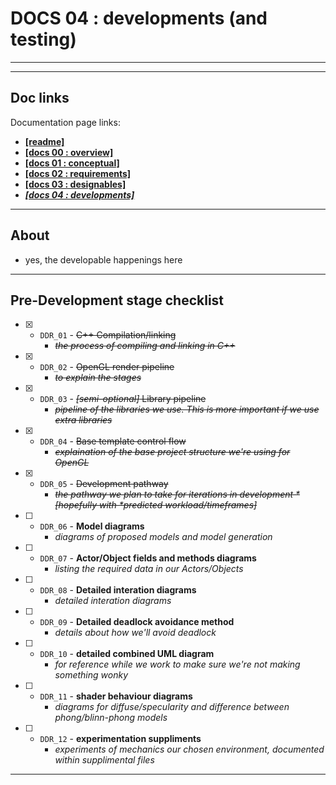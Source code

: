 # DOCS 04 : developments (and testing)

---
---

## Doc links

Documentation page links:
* [**[readme]**](./readme.md#doc-links)
* [**[docs 00 : overview]**](./docs_00_overview.md#doc-links)
* [**[docs 01 : conceptual]**](./docs_01_conceptual.md#doc-links)
* [**[docs 02 : requirements]**](./docs_02_requirements.md#doc-links)
* [**[docs 03 : designables]**](./docs_03_designables.md#doc-links)
* [***[docs 04 : developments]***](./docs_04_developments.md#doc-links)

---

## About

* yes, the developable happenings here

---

## Pre-Development stage checklist

* [x] - `DDR_01` - ~~C++ Compilation/linking~~
    * *~~the process of compiling and linking in C++~~*
* [x] - `DDR_02` - ~~OpenGL render pipeline~~
    * *~~to explain the stages~~*
* [x] - `DDR_03` - ~~*[semi-optional]* Library pipeline~~
    * *~~pipeline of the libraries we use. This is more important if we use extra libraries~~*
* [x] - `DDR_04` - ~~Base template control flow~~
    * *~~explaination of the base project structure we're using for OpenGL~~*
* [x] - `DDR_05` - ~~Development pathway~~
    * *~~the pathway we plan to take for iterations in development *[hopefully with *predicted workload/timeframes]~~*
* [ ] - `DDR_06` - **Model diagrams**
    * *diagrams of proposed models and model generation*
* [ ] - `DDR_07` - **Actor/Object fields and methods diagrams**
    * *listing the required data in our Actors/Objects*
* [ ] - `DDR_08` - **Detailed interation diagrams**
    * *detailed interation diagrams*
* [ ] - `DDR_09` - **Detailed deadlock avoidance method**
    * *details about how we'll avoid deadlock*
* [ ] - `DDR_10` - **detailed combined UML diagram**
    * *for reference while we work to make sure we're not making something wonky*
* [ ] - `DDR_11` - **shader behaviour diagrams**
    * *diagrams for diffuse/specularity and difference between phong/blinn-phong models*
* [ ] - `DDR_12` - **experimentation suppliments**
    * *experiments of mechanics our chosen environment, documented within supplimental files*



---

